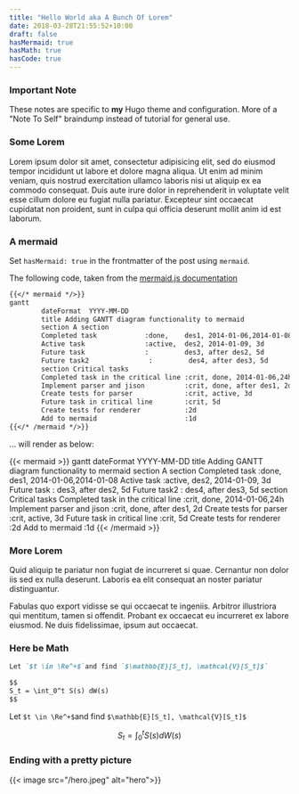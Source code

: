 ```yaml
---
title: "Hello World aka A Bunch Of Lorem"
date: 2018-03-28T21:55:52+10:00
draft: false
hasMermaid: true
hasMath: true
hasCode: true
---
```


### Important Note 

These notes are specific to **my** Hugo theme and configuration. More of a "Note To Self" braindump instead of tutorial for general use.

### Some Lorem

Lorem ipsum dolor sit amet, consectetur adipisicing elit, sed do eiusmod tempor incididunt ut labore et dolore magna aliqua. Ut enim ad minim veniam, quis nostrud exercitation ullamco laboris nisi ut aliquip ex ea commodo consequat. Duis aute irure dolor in reprehenderit in voluptate velit esse cillum dolore eu fugiat nulla pariatur. Excepteur sint occaecat cupidatat non proident, sunt in culpa qui officia deserunt mollit anim id est laborum.

<!--more-->

<i class="fab fa-github"></i>


### A mermaid

Set `hasMermaid: true` in the frontmatter of the post using `mermaid`.

The following code, taken from the [mermaid.js documentation](https://mermaidjs.github.io/) 
```markdown
{{</* mermaid */>}}
gantt
        dateFormat  YYYY-MM-DD
        title Adding GANTT diagram functionality to mermaid
        section A section
        Completed task            :done,    des1, 2014-01-06,2014-01-08
        Active task               :active,  des2, 2014-01-09, 3d
        Future task               :         des3, after des2, 5d
        Future task2               :         des4, after des3, 5d
        section Critical tasks
        Completed task in the critical line :crit, done, 2014-01-06,24h
        Implement parser and jison          :crit, done, after des1, 2d
        Create tests for parser             :crit, active, 3d
        Future task in critical line        :crit, 5d
        Create tests for renderer           :2d
        Add to mermaid                      :1d
{{</* /mermaid */>}}
```

... will render as below: 

{{< mermaid >}}
gantt
        dateFormat  YYYY-MM-DD
        title Adding GANTT diagram functionality to mermaid
        section A section
        Completed task            :done,    des1, 2014-01-06,2014-01-08
        Active task               :active,  des2, 2014-01-09, 3d
        Future task               :         des3, after des2, 5d
        Future task2               :         des4, after des3, 5d
        section Critical tasks
        Completed task in the critical line :crit, done, 2014-01-06,24h
        Implement parser and jison          :crit, done, after des1, 2d
        Create tests for parser             :crit, active, 3d
        Future task in critical line        :crit, 5d
        Create tests for renderer           :2d
        Add to mermaid                      :1d
{{< /mermaid >}}

### More Lorem 

Quid aliquip te pariatur non fugiat de incurreret si quae. Cernantur non dolor iis sed ex nulla deserunt. Laboris ea elit consequat an noster pariatur distinguantur. 

Fabulas quo export vidisse se qui occaecat te ingeniis. Arbitror illustriora qui mentitum, tamen si offendit. Probant ex occaecat eu incurreret ex labore eiusmod. Ne duis fidelissimae, ipsum aut occaecat.



### Here be Math

```markdown
Let `$t \in \Re^+$`and find `$\mathbb{E}[S_t], \mathcal{V}[S_t]$`

$$
S_t = \int_0^t S(s) dW(s)
$$
```

Let `$t \in \Re^+$`and find `$\mathbb{E}[S_t], \mathcal{V}[S_t]$`

$$
S_t = \int_0^t S(s) dW(s)
$$

### Ending with a pretty picture 

{{< image src="/hero.jpeg" alt="hero">}}